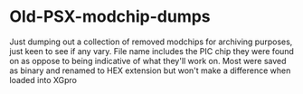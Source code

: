 # Old-PSX-modchip-dumps
Just dumping out a collection of removed modchips for archiving purposes, just keen to see if any vary. 
File name includes the PIC chip they were found on as oppose to being indicative of what they'll work on.
Most were saved as binary and renamed to HEX extension but won't make a difference when loaded into XGpro
